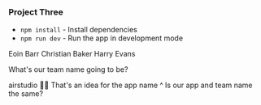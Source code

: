 ### Project Three

* `npm install` - Install dependencies
* `npm run dev` - Run the app in development mode


Eoin Barr
Christian Baker
Harry Evans 

What's our team name going to be?

airstudio 🤷‍♂️
That's an idea for the app name ^
Is our app and team name the same?
